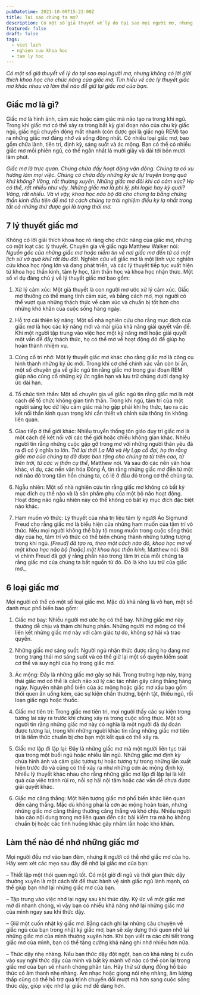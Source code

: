 ```yaml
---
pubDatetime: 2021-10-08T15:22:00Z
title: Tại sao chúng ta mơ?
description: Có một số giả thuyết về lý do tại sao mọi người mơ, nhưng không có lời giải thích khoa học cho chức năng của giấc mơ. Tìm hiểu về các lý thuyết giấc mơ khác nhau và làm thế nào để giữ lại giấc mơ của.
featured: false
draft: false
tags:
  - viet lach
  - nghien cuu khoa hoc
  - tam ly hoc
---
```


_Có một số giả thuyết về lý do tại sao mọi người mơ, nhưng không có lời giải thích khoa học cho chức năng của giấc mơ. Tìm hiểu về các lý thuyết giấc mơ khác nhau và làm thế nào để giữ lại giấc mơ của bạn._

## Giấc mơ là gì?

Giấc mơ là hình ảnh, cảm xúc hoặc cảm giác mà não tạo ra trong khi ngủ. Trong khi giấc mơ có thể xảy ra trong bất kỳ giai đoạn nào của chu kỳ giấc ngủ, giấc ngủ chuyển động mắt nhanh (còn được gọi là giấc ngủ REM) tạo ra những giấc mơ đáng nhớ và sống động nhất. Có nhiều loại giấc mơ, bao gồm chữa lành, tiên tri, định kỳ, sáng suốt và ác mộng. Bạn có thể có nhiều giấc mơ mỗi phiên ngủ, có thể ngắn nhất là mười giây và dài tới bốn mươi lăm phút.

_Giấc mơ là trực quan. Chúng chứa đầy hoạt động vận động. Chúng ta có xu hướng làm mọi việc. Chúng có chứa đầy những ký ức tự truyện trong quá khứ không? Vâng, rất thường xuyên. Những giấc mơ đôi khi có cảm xúc? Họ có thể, rất nhiều như vậy. Những giấc mơ là phi lý, phi logic hay kỳ quái? Vâng, rất nhiều. Và vì vậy, khoa học não bộ đã cho chúng ta bằng chứng thần kinh đầu tiên để mô tả cách chúng ta trải nghiệm điều kỳ lạ nhất trong tất cả những thứ được gọi là trạng thái mơ._

## 7 lý thuyết giấc mơ

Không có lời giải thích khoa học rõ ràng cho chức năng của giấc mơ, nhưng có một loạt các lý thuyết. Chuyên gia về giấc ngủ Matthew Walker nói: _Nguồn gốc của những giấc mơ hoặc niềm tin về nơi giấc mơ đến từ có một lịch sử và quá khứ rất lâu đời_. Nghiên cứu về giấc mơ là một lĩnh vực nghiên cứu khoa học rộng lớn và đang phát triển, và các lý thuyết tiếp tục xuất hiện từ khoa học thần kinh, tâm lý học, tâm thần học và khoa học nhận thức. Một số ví dụ đáng chú ý về lý thuyết giấc mơ bao gồm:

1. Xử lý cảm xúc: Một giả thuyết là con người mơ ước xử lý cảm xúc. Giấc mơ thường có thể mang tính cảm xúc, và bằng cách mơ, mọi người có thể vượt qua những thách thức về cảm xúc và chuẩn bị tốt hơn cho những khó khăn của cuộc sống hàng ngày.

2. Hỗ trợ cải thiện kỹ năng: Một số nhà nghiên cứu cho rằng mục đích của giấc mơ là học các kỹ năng mới và mài giũa khả năng giải quyết vấn đề. Khi một người tập trung vào việc học một kỹ năng mới hoặc giải quyết một vấn đề đầy thách thức, họ có thể mơ về hoạt động đó để giúp họ hoàn thành nhiệm vụ.

3. Củng cố trí nhớ: Một lý thuyết giấc mơ khác cho rằng giấc mơ là công cụ hình thành những ký ức mới. Trong khi cơ chế chính xác vẫn còn bí ẩn, một số chuyên gia về giấc ngủ tin rằng giấc mơ trong giai đoạn REM giúp não củng cố những ký ức ngắn hạn và lưu trữ chúng dưới dạng ký ức dài hạn.

4. Tổ chức tinh thần: Một số chuyên gia về giấc ngủ tin rằng giấc mơ là một cách để tổ chức không gian tinh thần. Trong khi ngủ, tâm trí của một người sàng lọc dữ liệu cảm giác mà họ gặp phải khi họ thức, tạo ra các kết nối thần kinh quan trọng khi cần thiết và chỉnh sửa thông tin không liên quan.

5. Giao tiếp ở thế giới khác: Nhiều truyền thống tôn giáo duy trì giấc mơ là một cách để kết nối với các thế giới hoặc chiều không gian khác. Nhiều người tin rằng những cuộc gặp gỡ trong mơ với những người thân yêu đã ra đi có ý nghĩa to lớn. _Trở lại thời La Mã và Hy Lạp cổ đại, họ tin rằng giấc mơ của chúng ta đã được ban tặng cho chúng ta từ trên cao, từ trên trời, từ các vị thần cụ thể_, Matthew nói. Và sau đó các nền văn hóa khác, ví dụ, các nền văn hóa Đông Á, tin rằng những giấc mơ đến từ một nơi nào đó trong tâm hồn chúng ta, có lẽ ở đâu đó trong cơ thể chúng ta.

6. Ngẫu nhiên: Một số nhà nghiên cứu tin rằng giấc mơ không có bất kỳ mục đích cụ thể nào và là sản phẩm phụ của một bộ não hoạt động. Hoạt động não ngẫu nhiên này có thể không có bất kỳ mục đích đặc biệt nào khác.

7. Ham muốn vô thức: Lý thuyết của nhà trị liệu tâm lý người Áo Sigmund Freud cho rằng giấc mơ là biểu hiện của những ham muốn của tâm trí vô thức. Nếu mọi người không thể bày tỏ mong muốn trong cuộc sống thức dậy của họ, tâm trí vô thức có thể biến chúng thành những tưởng tượng trong khi ngủ. _[Freud] đã tạo ra, theo một cách nào đó, khoa học mơ về một khoa học não bộ [hoặc] một khoa học thần kinh,_ Matthew nói. Bởi vì chính Freud đã gợi ý rằng phần nào trong tâm trí của mỗi chúng ta rằng giấc mơ của chúng ta bắt nguồn từ đó. Đó là kho lưu trữ của giấc mơ._

## 6 loại giấc mơ

Mọi người có thể có một số loại giấc mơ. Mặc dù khả năng là vô hạn, một số danh mục phổ biến bao gồm:

1. Giấc mơ bay: Nhiều người mơ ước họ có thể bay. Những giấc mơ này thường dễ chịu và thậm chí hưng phấn. Những người mơ mộng có thể liên kết những giấc mơ này với cảm giác tự do, không sợ hãi và trao quyền.

2. Những giấc mơ sáng suốt: Người ngủ nhận thức được rằng họ đang mơ trong trạng thái mơ sáng suốt và có thể giữ lại một số quyền kiểm soát cơ thể và suy nghĩ của họ trong giấc mơ.

3. Ác mộng: Đây là những giấc mơ gây sợ hãi. Trong trường hợp này, trạng thái giấc mơ có thể là cách não xử lý các tác nhân gây căng thẳng hàng ngày. Nguyên nhân phổ biến của ác mộng hoặc giấc mơ xấu bao gồm thói quen ăn uống kém, các sự kiện chấn thương, bệnh tật, thiếu ngủ, rối loạn giấc ngủ hoặc thuốc.

4. Giấc mơ tiên tri: Trong giấc mơ tiên tri, mọi người thấy các sự kiện trong tương lai xảy ra trước khi chúng xảy ra trong cuộc sống thực. Một số người tin rằng những giấc mơ này có nghĩa là một người đã dự đoán được tương lai, trong khi những người khác tin rằng những giấc mơ tiên tri là tiềm thức chuẩn bị cho bạn một kết quả có thể xảy ra.

5. Giấc mơ lặp đi lặp lại: Đây là những giấc mơ mà một người liên tục trải qua trong một buổi ngủ hoặc nhiều lần ngủ. Những giấc mơ định kỳ chứa hình ảnh và cảm giác tương tự hoặc tương tự trong những lần xuất hiện trước đó và cũng có thể xảy ra như những cơn ác mộng định kỳ. Nhiều lý thuyết khác nhau cho rằng những giấc mơ lặp đi lặp lại là kết quả của việc tránh rủi ro, nỗi sợ hãi nội tâm hoặc các vấn đề chưa được giải quyết khác.

6. Giấc mơ căng thẳng: Một hiện tượng giấc mơ phổ biến khác liên quan đến căng thẳng. Mặc dù không phải là cơn ác mộng hoàn toàn, nhưng những giấc mơ căng thẳng thường căng thẳng và khó chịu. Nhiều người báo cáo nội dung trong mơ liên quan đến các bài kiểm tra mà họ không chuẩn bị hoặc các tình huống khác gây nhầm lẫn hoặc khó khăn.

## Làm thế nào để nhớ những giấc mơ

Mọi người đều mơ vào ban đêm, nhưng ít người có thể nhớ giấc mơ của họ. Hãy xem xét các mẹo sau đây để nhớ lại giấc mơ của bạn:

– Thiết lập một thói quen ngủ tốt. Có một giờ đi ngủ và thời gian thức dậy thường xuyên là một cách tốt để thực hành vệ sinh giấc ngủ lành mạnh, có thể giúp bạn nhớ lại những giấc mơ của bạn.

– Tập trung vào việc nhớ lại ngay sau khi thức dậy. Ký ức về một giấc mơ mờ đi nhanh chóng, vì vậy bạn có nhiều khả năng nhớ lại những giấc mơ của mình ngay sau khi thức dậy.

– Giữ một cuốn nhật ký giấc mơ. Bằng cách ghi lại những câu chuyện về giấc ngủ của bạn trong nhật ký giấc mơ, bạn sẽ xây dựng thói quen nhớ lại những giấc mơ của mình thường xuyên hơn. Khi bạn viết ra các chi tiết trong giấc mơ của mình, bạn có thể tăng cường khả năng ghi nhớ nhiều hơn nữa.

– Thức dậy nhẹ nhàng. Nếu bạn thức dậy đột ngột, bạn có khả năng bị cuốn vào suy nghĩ thức dậy của mình và bất kỳ mảnh vỡ nào có thể còn lại trong giấc mơ của bạn sẽ nhanh chóng phân tán. Hãy thử sử dụng đồng hồ báo thức có âm thanh nhẹ nhàng. Âm nhạc hoặc giọng nói nhẹ nhàng, âm lượng thấp cũng có thể hỗ trợ quá trình chuyển đổi mượt mà hơn sang cuộc sống thức dậy, giúp việc nhớ lại giấc mơ dễ dàng hơn.
